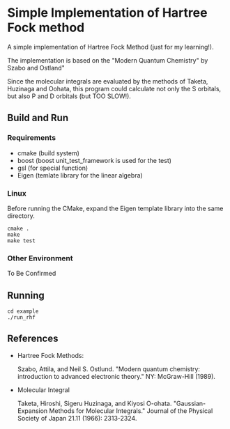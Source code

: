 Simple Implementation of Hartree Fock method
=======================

A simple implementation of Hartree Fock Method (just for my learning!).

The implementation is based on the "Modern Quantum Chemistry" by Szabo and Ostland"

Since the molecular integrals are evaluated by the methods of Taketa, Huzinaga and Oohata, this program could calculate not only the S orbitals, but also P and D orbitals (but TOO SLOW!). 

Build and Run
------------

### Requirements

- cmake (build system)
- boost (boost unit_test_framework is used for the test)
- gsl   (for special function)
- Eigen (temlate library for the linear algebra)

### Linux

Before running the CMake, expand the Eigen template library into the same directory.


 ``` shell
 cmake .
 make 
 make test
 ```

### Other Environment

To Be Confirmed


Running
-------
 ```shell
 cd example
 ./run_rhf
 ```
 
 
References
------------

* Hartree Fock Methods: 

	Szabo, Attila, and Neil S. Ostlund. "Modern quantum chemistry: introduction to advanced electronic theory." NY: McGraw-Hill (1989).

* Molecular Integral

	Taketa, Hiroshi, Sigeru Huzinaga, and Kiyosi O-ohata. "Gaussian-Expansion Methods for Molecular Integrals." Journal of the Physical Society of Japan 21.11 (1966): 2313-2324.
